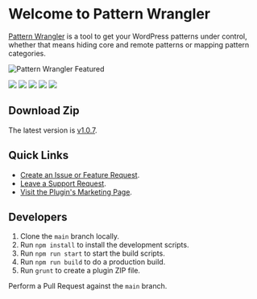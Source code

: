 # Welcome to Pattern Wrangler

<a href="https://dlxplugins.com/plugins/pattern-wrangler">Pattern Wrangler</a> is a tool to get your WordPress patterns under control, whether that means hiding core and remote patterns or mapping pattern categories.

![Pattern Wrangler Featured](https://github.com/DLXPlugins/dlx-pattern-wrangler/assets/636521/02e6b011-9c63-495f-b65c-ee4824b859de)

<img src="https://img.shields.io/badge/node-18.12.1-green" /> <img src="https://img.shields.io/badge/NPM-8.19.2-blue" /> <img src="https://img.shields.io/badge/Webpack-5.74.0-orange" /> <img src="https://img.shields.io/badge/webpack--cli-4.10.0-orange" /> <img src="https://img.shields.io/badge/%40wordpress%2Fscripts-%5E23.3.0-green" />

## Download Zip
The latest version is [v1.0.7](https://github.com/DLXPlugins/pattern-wrangler/releases/download/1.0.7/pattern-wrangler.zip).

## Quick Links

* <a href="https://github.com/DLXPlugins/pattern-wrangler/issues/new">Create an Issue or Feature Request</a>.
* <a href="https://dlxplugins.com/support/">Leave a Support Request</a>.
* <a href="https://dlxplugins.com/plugins/pattern-wrangler">Visit the Plugin's Marketing Page</a>.

## Developers

1. Clone the `main` branch locally.
2. Run `npm install` to install the development scripts.
3. Run `npm run start` to start the build scripts.
4. Run `npm run build` to do a production build.
5. Run `grunt` to create a plugin ZIP file.

Perform a Pull Request against the `main` branch.

